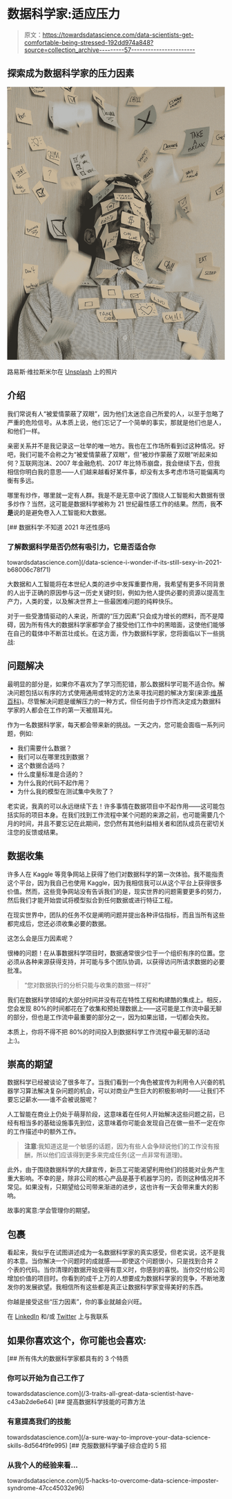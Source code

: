 # 数据科学家:适应压力

> 原文：<https://towardsdatascience.com/data-scientists-get-comfortable-being-stressed-192dd974a848?source=collection_archive---------57----------------------->

## 探索成为数据科学家的压力因素

![](img/61fe4b137c86f8674f2cdbefa595103f.png)

路易斯·维拉斯米尔在 [Unsplash](https://unsplash.com?utm_source=medium&utm_medium=referral) 上的照片

## 介绍

我们常说有人“被爱情蒙蔽了双眼”，因为他们太迷恋自己所爱的人，以至于忽略了严重的危险信号。从本质上说，他们忘记了一个简单的事实，那就是他们也是人，和他们一样。

亲密关系并不是我记录这一壮举的唯一地方。我也在工作场所看到过这种情况。好吧，我们可能不会称之为“被爱情蒙蔽了双眼”，但“被炒作蒙蔽了双眼”听起来如何？互联网泡沫、2007 年金融危机、2017 年比特币崩盘，我会继续下去，但我相信你明白我的意思——人们越来越看好某件事，却没有太多考虑市场可能偏离均衡有多远。

哪里有炒作，哪里就一定有人群。我是不是无意中说了围绕人工智能和大数据有很多炒作？当然，这可能是数据科学被称为 21 世纪最性感工作的结果。然而，我**不是**说的是避免卷入人工智能和大数据。

[](/data-science-i-wonder-if-its-still-sexy-in-2021-b68006c78f71) [## 数据科学:不知道 2021 年还性感吗

### 了解数据科学是否仍然有吸引力，它是否适合你

towardsdatascience.com](/data-science-i-wonder-if-its-still-sexy-in-2021-b68006c78f71) 

大数据和人工智能将在本世纪人类的进步中发挥重要作用，我希望有更多不同背景的人出于正确的原因参与这一历史关键时刻，例如为他人提供必要的资源以提高生产力，人类的爱，以及解决世界上一些最困难问题的纯粹快乐。

对于一些受激情驱动的人来说，所谓的“压力因素”只会成为增长的燃料，而不是障碍，因为所有伟大的数据科学家都学会了接受他们工作中的黑暗面，这使他们能够在自己的载体中不断茁壮成长。在这方面，作为数据科学家，您将面临以下一些挑战:

## 问题解决

最明显的部分是，如果你不喜欢为了学习而犯错，那么数据科学可能不适合你。解决问题包括以有序的方式使用通用或特定的方法来寻找问题的解决方案(来源:[维基百科](https://en.wikipedia.org/wiki/Problem_solving))。尽管解决问题是缓解压力的一种方式，但任何由于炒作而决定成为数据科学家的人都会在工作的第一天被扇耳光。

作为一名数据科学家，每天都会带来新的挑战。一天之内，您可能会面临一系列问题，例如:

*   我们需要什么数据？
*   我们可以在哪里找到数据？
*   这个数据合适吗？
*   什么度量标准是合适的？
*   为什么我的代码不起作用？
*   为什么我的模型在测试集中失败了？

老实说，我真的可以永远继续下去！许多事情在数据项目中不起作用——这可能包括实际的项目本身。在我们找到工作流程中某个问题的来源之前，也可能需要几个月的时间，并且不要忘记在此期间，您仍然有其他利益相关者和团队成员在密切关注您的反馈或结果。

## 数据收集

许多人在 Kaggle 等竞争网站上获得了他们对数据科学的第一次体验。我不能指责这个平台，因为我自己也使用 Kaggle，因为我相信我可以从这个平台上获得很多价值。然而，这些竞争网站没有告诉我们的是，现实世界的问题需要更多的努力，然后我们才能开始尝试将模型拟合到任何数据或进行特征工程。

在现实世界中，团队的任务不仅是阐明问题并提出各种评估指标，而且当所有这些都完成后，您还必须收集必要的数据。

这怎么会是压力因素呢？

很棒的问题！在从事数据科学项目时，数据通常很少位于一个组织有序的位置。您必须从各种来源获得支持，并可能与多个团队协调，以获得访问所请求数据的必要批准。

> “您对数据执行的分析只能与收集的数据一样好”

我们在数据科学领域的大部分时间并没有花在特性工程和构建酷的集成上。相反，您会发现 80%的时间都花在了收集和预处理数据上——这可能是工作流中最无聊的部分，但也是工作流中最重要的部分之一，因为如果出错，一切都会失败。

本质上，你将不得不把 80%的时间投入到数据科学工作流程中最无聊的活动上:)。

## 崇高的期望

数据科学已经被谈论了很多年了。当我们看到一个角色被宣传为利用令人兴奋的机器学习算法解决复杂问题的机会，可以对商业产生巨大的积极影响时——让我们不要忘记薪水——谁不会被说服呢？

人工智能在商业上仍处于萌芽阶段，这意味着在任何人开始解决这些问题之前，已经有相当多的基础设施事先到位，这意味着你可能会发现自己在做一些不一定在你的工作描述中的额外工作。

> **注意**:我知道这是一个敏感的话题，因为有些人会争辩说他们的工作没有报酬，所以他们应该得到更多来完成任务(这一点非常有道理)。

此外，由于围绕数据科学的大肆宣传，新员工可能渴望利用他们的技能对业务产生重大影响。不幸的是，除非公司的核心产品是基于机器学习的，否则这种情况并不常见。如果没有，只期望给公司带来渐进的进步，这也许有一天会带来重大的影响。

故事的寓意:学会管理你的期望。

## 包裹

看起来，我似乎在试图讲述成为一名数据科学家的真实感受，但老实说，这不是我的本意。当你解决一个问题时的成就感——即使这个问题很小，只是找到合并 2 个表的代码。当你清理的数据开始变得有意义时，你感到的喜悦。当你交付给公司增加价值的项目时。你看到的成千上万的人想要成为数据科学家的竞争，不断地激发你的发展欲望。我相信所有这些都是真正让数据科学家变得美好的东西。

你越是接受这些“压力因素”，你的事业就越会兴旺。

在 [LinkedIn](https://www.linkedin.com/in/kurtispykes/) 和/或 [Twitter](https://twitter.com/KurtisPykes) 上与我联系

## 如果你喜欢这个，你可能也会喜欢:

[](/3-traits-all-great-data-scientist-have-c43ab2de6e64) [## 所有伟大的数据科学家都具有的 3 个特质

### 你可以开始为自己工作了

towardsdatascience.com](/3-traits-all-great-data-scientist-have-c43ab2de6e64) [](/a-sure-way-to-improve-your-data-science-skills-8d564f9fe995) [## 提高数据科学技能的可靠方法

### 有意提高我们的技能

towardsdatascience.com](/a-sure-way-to-improve-your-data-science-skills-8d564f9fe995) [](/5-hacks-to-overcome-data-science-imposter-syndrome-47cc45032e96) [## 克服数据科学骗子综合症的 5 招

### 从我个人的经验来看…

towardsdatascience.com](/5-hacks-to-overcome-data-science-imposter-syndrome-47cc45032e96)